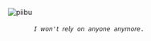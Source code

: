 <p align="center"> <img src="https://komarev.com/ghpvc/?username=piibu&label=˃ᆺ˂&color=AE99CF&style=flat" alt="piibu" /> </p>
　　　　　　　　　　　　　　　　　　　　<code style="color : name_color">𝘐 𝘸𝘰𝘯'𝘵 𝘳𝘦𝘭𝘺 𝘰𝘯 𝘢𝘯𝘺𝘰𝘯𝘦 𝘢𝘯𝘺𝘮𝘰𝘳𝘦.</A698B9>
